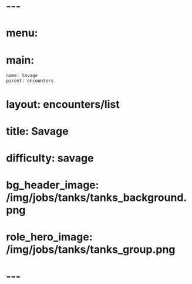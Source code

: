 # ---

# menu:

# main:

    name: Savage
    parent: encounters

# layout: encounters/list

# title: Savage

# difficulty: savage

# bg_header_image: /img/jobs/tanks/tanks_background.png

# role_hero_image: /img/jobs/tanks/tanks_group.png

# ---
